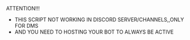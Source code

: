 ATTENTION!!!


- THIS SCRIPT NOT WORKING IN DISCORD SERVER/CHANNELS,,ONLY FOR DMS
- AND YOU NEED TO HOSTING YOUR BOT TO ALWAYS BE ACTIVE
